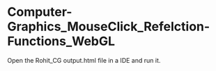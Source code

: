 # Computer-Graphics_MouseClick_Refelction-Functions_WebGL

Open the Rohit_CG output.html file in a IDE and run it.
